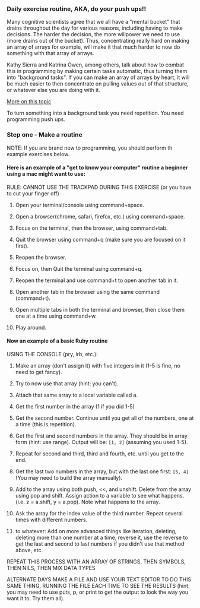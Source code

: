 ### Daily exercise routine, AKA, do your push ups!!

Many cognitive scientists agree that we all have a "mental bucket" that drains throughout the day
for various reasons, including having to make decisions. The harder the decision, the more willpower 
we need to use (more drains out of the bucket). Thus, concentrating really hard on making an array of
arrays for example, will make it that much harder to now do something with that array of arrays. 
 
Kathy Sierra and Katrina Owen, among others, talk about how to combat this in programming by making 
certain tasks automatic, thus turning them into "background tasks". If you can make an array of arrays 
by heart, it will be much easier to then concentrate on pulling values out of that structure, or whatever 
else you are doing with it. 

[More on this topic](http://www.scienceofrunning.com/2014/05/the-psychology-of-mental-toughness.html)

To turn something into a background task you need repetition. You need programming push ups.

### Step one - Make a routine

NOTE: If you are brand new to programming, you should perform th example exercises below.

#### Here is an example of a "get to know your computer" routine a beginner using a mac might want to use:

RULE: CANNOT USE THE TRACKPAD DURING THIS EXERCISE (or you have to cut your finger off)

1. Open your terminal/console using command+space.

2. Open a browser(chrome, safari, firefox, etc.) using command+space.

3. Focus on the terminal, then the browser, using command+tab.

4. Quit the browser using command+q (make sure you are focused on it first).

5. Reopen the browser.

6. Focus on, then Quit the terminal using command+q.

7. Reopen the terminal and use command+t to open another tab in it.

8. Open another tab in the browser using the same command (command+t).

9. Open multiple tabs in both the terminal and browser, then close them one at a time using command+w.

10. Play around.

#### Now an example of a basic Ruby routine

USING THE CONSOLE (pry, irb, etc.):

1. Make an array (don't assign it) with five integers in it (1-5 is fine, no need to get fancy).

2. Try to now use that array (hint: you can't).

3. Attach that same array to a local variable called a.

4. Get the first number in the array (1 if you did 1-5)

5. Get the second number. Continue until you get all of the numbers, one at a time (this is repetition).

6. Get the first and second numbers in the array. They should be in array form (hint: use range). Output 
   will be: `[1, 2]` (assuming you used 1-5).

7. Repeat for second and third, third and fourth, etc. until you get to the end.

8. Get the last two numbers in the array, but with the last one first: `[5, 4]` (You may need to build the 
   array manually).

9. Add to the array using both push, <<, and unshift. Delete from the array using pop and shift. Assign 
   action to a variable to see what happens. (i.e. z = a.shift, y = a.pop). Note what happens to the array.

10. Ask the array for the index value of the third number. Repeat several times with different numbers.

11. to whatever: Add on more advanced things like iteration, deleting, deleting more than one number at
   a time, reverse it, use the reverse to get the last and second to last numbers if you didn't use
   that method above, etc.

REPEAT THIS PROCESS WITH AN ARRAY OF STRINGS, THEN SYMBOLS, THEN NILS, THEN MIX DATA TYPES

ALTERNATE DAYS MAKE A FILE AND USE YOUR TEXT EDITOR TO DO THIS SAME THING, RUNNING THE FILE EACH TIME TO
SEE THE RESULTS (hint: you may need to use puts, p, or print to get the output to look the way you want 
it to. Try them all).
